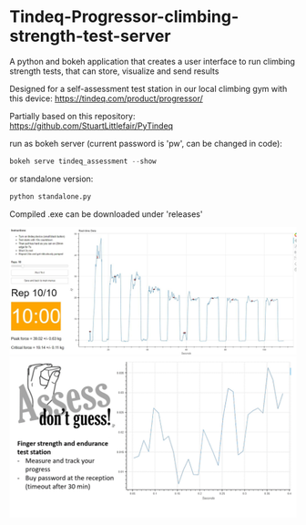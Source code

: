 # Tindeq-Progressor-climbing-strength-test-server
A python and bokeh application that creates a user interface to run climbing strength tests, that can store, visualize and send results 

Designed for a self-assessment test station in our local climbing gym with this device: https://tindeq.com/product/progressor/

Partially based on this repository: https://github.com/StuartLittlefair/PyTindeq

run as bokeh server (current password is 'pw', can be changed in code):

```python
bokeh serve tindeq_assessment --show
```

or standalone version:
```python
python standalone.py
```
Compiled .exe can be downloaded under 'releases'

![](Capture.JPG)
![/tindeq_assessment/static/Presentation1.gif](/tindeq_assessment/static/Presentation1.gif)

